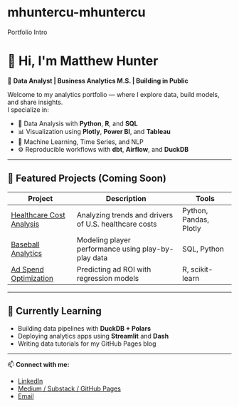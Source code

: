 # mhuntercu-mhuntercu
Portfolio Intro
# 👋 Hi, I'm Matthew Hunter

🎯 **Data Analyst | Business Analytics M.S. | Building in Public**

Welcome to my analytics portfolio — where I explore data, build models, and share insights.  
I specialize in:
- 🧮 Data Analysis with **Python**, **R**, and **SQL**
- 📊 Visualization using **Plotly**, **Power BI**, and **Tableau**
- 🤖 Machine Learning, Time Series, and NLP
- ⚙️ Reproducible workflows with **dbt**, **Airflow**, and **DuckDB**

---

## 📂 Featured Projects (Coming Soon)
| Project | Description | Tools |
|----------|--------------|-------|
| [Healthcare Cost Analysis](#) | Analyzing trends and drivers of U.S. healthcare costs | Python, Pandas, Plotly |
| [Baseball Analytics](#) | Modeling player performance using play-by-play data | SQL, Python |
| [Ad Spend Optimization](#) | Predicting ad ROI with regression models | R, scikit-learn |

---

## 🧠 Currently Learning
- Building data pipelines with **DuckDB + Polars**
- Deploying analytics apps using **Streamlit** and **Dash**
- Writing data tutorials for my GitHub Pages blog

---

📫 **Connect with me:**
- [LinkedIn](https://www.linkedin.com/in/matthewhunter1319)
- [Medium / Substack / GitHub Pages](#)
- [Email](mailto:mhunter.cu@gmail.com)
